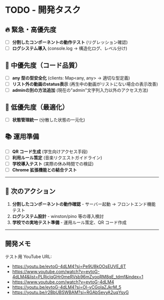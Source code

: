 # TODO - 開発タスク

## 🔥 緊急・高優先度

- [ ] **分割したコンポーネントの動作テスト** (リグレッション確認)
- [ ] **ログシステム導入** (console.log → 構造化ログ、レベル分け)

## 🔶 中優先度（コード品質）

- [ ] **any 型の型安全化** (clients: Map<any, any> → 適切な型定義)
- [ ] **リスト外の動画のstatus表示** (再生中の動画がリストにない場合の表示改善)
- [ ] **adminの別の方法追加** (現在の"admin"文字列入力以外のアクセス方法)

## 🔷 低優先度（最適化）

- [ ] **状態管理統一** (分散した状態の一元化)

## 📚 運用準備

- [ ] **QR コード生成** (学生向けアクセス手段)
- [ ] **利用ルール策定** (音楽リクエストガイドライン)
- [ ] **学校導入テスト** (実際の休み時間での検証)
- [ ] **Chrome 拡張機能との結合テスト**

---

## 🎯 次のアクション

1. **分割したコンポーネントの動作確認** - サーバー起動 → フロントエンド機能テスト
2. **ログシステム設計** - winston/pino 等の導入検討
3. **学校での実地テスト準備** - 運用ルール策定、QR コード作成

---

## 開発メモ

テスト用 YouTube URL:
- https://youtu.be/evtoG-4dLM4?si=Pe9U8kOOsEUVE_6T
- https://www.youtube.com/watch?v=evtoG-4dLM4&list=PLRjclqGHr0meRVsb96mZyooRM8qE_tdmf&index=1
- https://www.youtube.com/watch?v=evtoG-4dLM4
- https://youtu.be/evtoG-4dLM4?si=OI-vCGoIaZJkrM_5
- https://youtu.be/r2BbUBSWBAM?si=RGAbSevyA2uqYsyG

